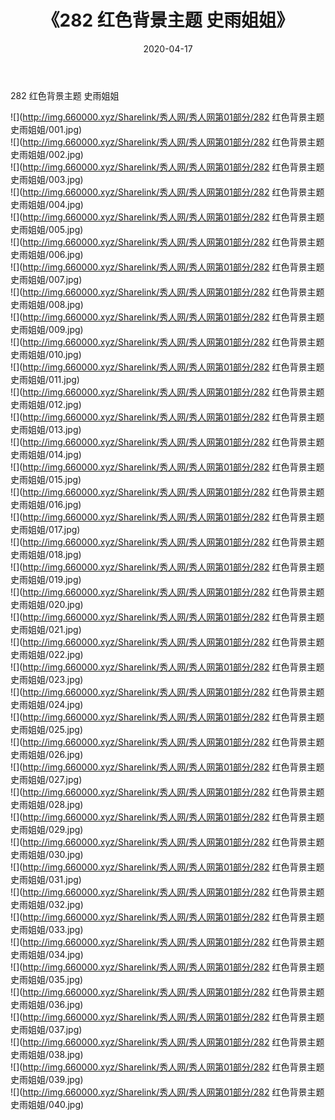 ﻿---
layout: post
title:  《282 红色背景主题 史雨姐姐》
date:   2020-04-17
img: http://img.660000.xyz/Sharelink/秀人网/秀人网第01部分/282 红色背景主题 史雨姐姐/000.jpg
categories: [美女, 清纯, 唯美]
---

282 红色背景主题 史雨姐姐

  ![](http://img.660000.xyz/Sharelink/秀人网/秀人网第01部分/282 红色背景主题 史雨姐姐/001.jpg) <br> ![](http://img.660000.xyz/Sharelink/秀人网/秀人网第01部分/282 红色背景主题 史雨姐姐/002.jpg) <br> ![](http://img.660000.xyz/Sharelink/秀人网/秀人网第01部分/282 红色背景主题 史雨姐姐/003.jpg) <br> ![](http://img.660000.xyz/Sharelink/秀人网/秀人网第01部分/282 红色背景主题 史雨姐姐/004.jpg) <br> ![](http://img.660000.xyz/Sharelink/秀人网/秀人网第01部分/282 红色背景主题 史雨姐姐/005.jpg) <br> ![](http://img.660000.xyz/Sharelink/秀人网/秀人网第01部分/282 红色背景主题 史雨姐姐/006.jpg) <br> ![](http://img.660000.xyz/Sharelink/秀人网/秀人网第01部分/282 红色背景主题 史雨姐姐/007.jpg) <br> ![](http://img.660000.xyz/Sharelink/秀人网/秀人网第01部分/282 红色背景主题 史雨姐姐/008.jpg) <br> ![](http://img.660000.xyz/Sharelink/秀人网/秀人网第01部分/282 红色背景主题 史雨姐姐/009.jpg) <br> ![](http://img.660000.xyz/Sharelink/秀人网/秀人网第01部分/282 红色背景主题 史雨姐姐/010.jpg) <br> ![](http://img.660000.xyz/Sharelink/秀人网/秀人网第01部分/282 红色背景主题 史雨姐姐/011.jpg) <br> ![](http://img.660000.xyz/Sharelink/秀人网/秀人网第01部分/282 红色背景主题 史雨姐姐/012.jpg) <br> ![](http://img.660000.xyz/Sharelink/秀人网/秀人网第01部分/282 红色背景主题 史雨姐姐/013.jpg) <br> ![](http://img.660000.xyz/Sharelink/秀人网/秀人网第01部分/282 红色背景主题 史雨姐姐/014.jpg) <br> ![](http://img.660000.xyz/Sharelink/秀人网/秀人网第01部分/282 红色背景主题 史雨姐姐/015.jpg) <br> ![](http://img.660000.xyz/Sharelink/秀人网/秀人网第01部分/282 红色背景主题 史雨姐姐/016.jpg) <br> ![](http://img.660000.xyz/Sharelink/秀人网/秀人网第01部分/282 红色背景主题 史雨姐姐/017.jpg) <br> ![](http://img.660000.xyz/Sharelink/秀人网/秀人网第01部分/282 红色背景主题 史雨姐姐/018.jpg) <br> ![](http://img.660000.xyz/Sharelink/秀人网/秀人网第01部分/282 红色背景主题 史雨姐姐/019.jpg) <br> ![](http://img.660000.xyz/Sharelink/秀人网/秀人网第01部分/282 红色背景主题 史雨姐姐/020.jpg) <br> ![](http://img.660000.xyz/Sharelink/秀人网/秀人网第01部分/282 红色背景主题 史雨姐姐/021.jpg) <br> ![](http://img.660000.xyz/Sharelink/秀人网/秀人网第01部分/282 红色背景主题 史雨姐姐/022.jpg) <br> ![](http://img.660000.xyz/Sharelink/秀人网/秀人网第01部分/282 红色背景主题 史雨姐姐/023.jpg) <br> ![](http://img.660000.xyz/Sharelink/秀人网/秀人网第01部分/282 红色背景主题 史雨姐姐/024.jpg) <br> ![](http://img.660000.xyz/Sharelink/秀人网/秀人网第01部分/282 红色背景主题 史雨姐姐/025.jpg) <br> ![](http://img.660000.xyz/Sharelink/秀人网/秀人网第01部分/282 红色背景主题 史雨姐姐/026.jpg) <br> ![](http://img.660000.xyz/Sharelink/秀人网/秀人网第01部分/282 红色背景主题 史雨姐姐/027.jpg) <br> ![](http://img.660000.xyz/Sharelink/秀人网/秀人网第01部分/282 红色背景主题 史雨姐姐/028.jpg) <br> ![](http://img.660000.xyz/Sharelink/秀人网/秀人网第01部分/282 红色背景主题 史雨姐姐/029.jpg) <br> ![](http://img.660000.xyz/Sharelink/秀人网/秀人网第01部分/282 红色背景主题 史雨姐姐/030.jpg) <br> ![](http://img.660000.xyz/Sharelink/秀人网/秀人网第01部分/282 红色背景主题 史雨姐姐/031.jpg) <br> ![](http://img.660000.xyz/Sharelink/秀人网/秀人网第01部分/282 红色背景主题 史雨姐姐/032.jpg) <br> ![](http://img.660000.xyz/Sharelink/秀人网/秀人网第01部分/282 红色背景主题 史雨姐姐/033.jpg) <br> ![](http://img.660000.xyz/Sharelink/秀人网/秀人网第01部分/282 红色背景主题 史雨姐姐/034.jpg) <br> ![](http://img.660000.xyz/Sharelink/秀人网/秀人网第01部分/282 红色背景主题 史雨姐姐/035.jpg) <br> ![](http://img.660000.xyz/Sharelink/秀人网/秀人网第01部分/282 红色背景主题 史雨姐姐/036.jpg) <br> ![](http://img.660000.xyz/Sharelink/秀人网/秀人网第01部分/282 红色背景主题 史雨姐姐/037.jpg) <br> ![](http://img.660000.xyz/Sharelink/秀人网/秀人网第01部分/282 红色背景主题 史雨姐姐/038.jpg) <br> ![](http://img.660000.xyz/Sharelink/秀人网/秀人网第01部分/282 红色背景主题 史雨姐姐/039.jpg) <br> ![](http://img.660000.xyz/Sharelink/秀人网/秀人网第01部分/282 红色背景主题 史雨姐姐/040.jpg) <br>
